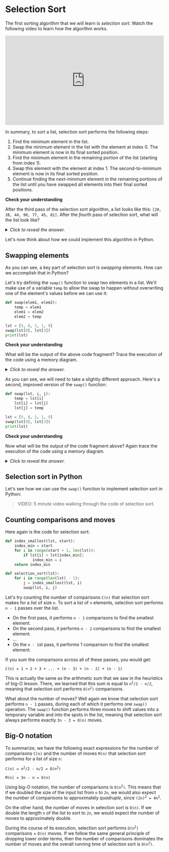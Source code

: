 # Selection Sort

The first sorting algorithm that we will learn is *selection sort*. Watch the following video to learn how the algorithm works.

<div
  style="position: relative; padding-bottom: 56.25%; height: 0;">
  <iframe
    src="https://www.youtube.com/embed/g-PGLbMth_g"
    title="YouTube video player"
    frameborder="0"
    allow="accelerometer; autoplay; clipboard-write; encrypted-media; gyroscope; picture-in-picture"
    allowfullscreen
    style="position: absolute; top: 0; left: 0; width: 100%; height: 100%;">
  </iframe>
</div>

In summary, to sort a list, selection sort performs the following steps:

1. Find the minimum element in the list.
2. Swap the minimum element in the list with the element at index 0. The minimum element is now in its final sorted position.
3. Find the minimum element in the remaining portion of the list (starting from index 1).
4. Swap this element with the element at index 1. The second-to-minimum element is now in its final sorted position.
5. Continue finding the next-minimum element in the remaining portions of the list until you have swapped all elements into their final sorted positions.

<aside>
<b>Check your understanding</b>
<p>After the third pass of the selection sort algorithm, a list looks like this: <code>[20, 38, 44, 90, 77, 45, 81]</code>. After the <i>fourth</i> pass of selection sort, what will the list look like?</p>
<details>
<summary>
<i>Click to reveal the answer.</i>
</summary>
<p><b>Answer.</b>The fourth iteration of selection sort will look for the minimum element starting from index 3 in the list. In the unsorted portion of the list, 45 is the minimum element. Therefore, it will be swapped with the element at index 3, making this list: <code>[20, 38, 44, 45, 77, 90, 81]</code>.</p>
</details>
</aside>

Let's now think about how we could implement this algorithm in Python.

## Swapping elements

As you can see, a key part of selection sort is *swapping* elements. How can we accomplish that in Python?

Let's try defining the `swap()` function to swap two elements in a list. We'll make use of a variable `temp` to allow the swap to happen without overwriting one of the element's values before we can use it:

```python
def swap(elem1, elem2):
    temp = elem1
    elem1 = elem2
    elem2 = temp

lst = [5, 8, 2, 1, 9]
swap(lst[0], lst[3])
print(lst)
```

<aside>
<b>Check your understanding</b>
<p>What will be the output of the above code fragment? Trace the execution of the code using a memory diagram.</p>
<details>
<summary>
<i>Click to reveal the answer.</i>
</summary>
<p><b>Answer.</b> Insert 2-3 minute video with slides here.</p>
</details>
</aside>

As you can see, we will need to take a slightly different approach. Here's a second, improved version of the `swap()` function:

```python
def swap(lst, i, j):
    temp = lst[i]
    lst[i] = lst[j]
    lst[j] = temp

lst = [5, 8, 2, 1, 9]
swap(lst[0], lst[3])
print(lst)
```

<aside>
<b>Check your understanding</b>
<p>Now what will be the output of the code fragment above? Again trace the execution of the code using a memory diagram.</p>
<details>
<summary>
<i>Click to reveal the answer.</i>
</summary>
<p><b>Answer.</b> Insert 2-3 minute video with slides here.</p>
</details>
</aside>

## Selection sort in Python

Let's see how we can use the `swap()` function to implement selection sort in Python:

> VIDEO: 5 minute video walking through the code of selection sort.

## Counting comparisons and moves

Here again is the code for selection sort:

```python
def index_smallest(lst, start):
    index_min = start
    for i in range(start + 1, len(lst)):
        if lst[i] < lst[index_min]:
            index_min = i
    return index_min

def selection_sort(lst):
    for i in range(len(lst) - 1):
        j = index_smallest(lst, i)
        swap(lst, i, j)
```

Let's try counting the number of comparisons `C(n)` that selection sort makes for a list of size `n`. To sort a list of `n` elements, selection sort performs `n - 1` passes over the list.

* On the first pass, it performs `n - 1` comparisons to find the smallest element.
* On the second pass, it performs `n - 2` comparisons to find the smallest element.
* ...
* On the `n - 1`st pass, it performs 1 comparison to find the smallest element.

If you sum the comparisons across all of these passes, you would get:

`C(n) = 1 + 2 + 3 + ... + (n - 3) + (n - 2) + (n - 1)`

This is actually the same as the arithmetic sum that we saw in the heuristics of big-O lesson. There, we learned that this sum is equal to <code>n<sup>2</sup>/2 - n/2</code>, meaning that selection sort performs <code>O(n<sup>2</sup>)</code> comparisons.

What about the number of moves? Well again we know that selection sort performs `n - 1` passes, during each of which it performs one `swap()` operation. The `swap()` function performs three moves to shift values into a temporary variable and into the spots in the list, meaning that selection sort always performs exactly `3n - 3 = O(n)` moves.

## Big-O notation

To summarize, we have the following exact expressions for the number of comparisons `C(n)` and the number of moves `M(n)` that selection sort performs for a list of size `n`:

<code>C(n) = n<sup>2</sup>/2 - n/2 = O(n<sup>2</sup>)</code>

`M(n) = 3n - n = O(n)`

Using big-O notation, the number of comparisons is <code>O(n<sup>2</sup>)</code>. This means that if we doubled the size of the input list from `n` to `2n`, we would also expect the number of comparisons to approximately *quadruple*, since <code>(2n)<sup>2</sup> = 4n<sup>2</sup></code>.

On the other hand, the number of moves in selection sort is `O(n)`. If we double the length `n` of the list to sort to `2n`, we would expect the number of moves to approximately double.

During the course of its execution, selection sort performs <code>O(n<sup>2</sup>)</code> comparisons + `O(n)` moves. If we follow the same general principle of dropping lower order terms, then the number of comparisons dominates the number of moves and the overall running time of selection sort is <code>O(n<sup>2</sup>)</code>.
